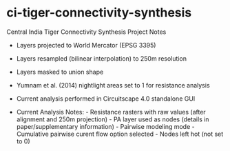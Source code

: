 # ci-tiger-connectivity-synthesis

Central India Tiger Connectivity Synthesis Project Notes

  - Layers projected to World Mercator (EPSG 3395)
  
  - Layers resampled (bilinear interpolation) to 250m resolution
  
  - Layers masked to union shape
  
  - Yumnam et al. (2014) nightlight areas set to 1 for resistance analysis
  
  - Current analysis performed in Circuitscape 4.0 standalone GUI  
  
  - Current Analysis Notes:
    	- Resistance rasters with raw values (after alignment and 250m projection)
    	- PA layer used as nodes (details in paper/supplementary information)
    	- Pairwise modeling mode
    	- Cumulative pairwise curent flow option selected
    	- Nodes left hot (not set to 0)
